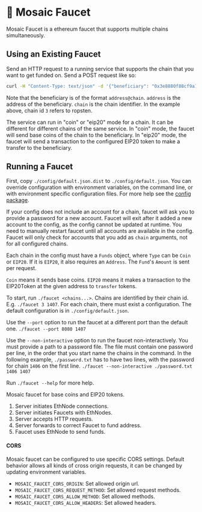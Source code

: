 # 🚰 Mosaic Faucet

Mosaic Faucet is a ethereum faucet that supports multiple chains simultaneously.

## Using an Existing Faucet

Send an HTTP request to a running service that supports the chain that you want to get funded on.
Send a POST request like so:
```bash
curl -H "Content-Type: text/json" -d '{"beneficiary": "0x3e8880f88cf9a146a9d2c5001037d6d963224b8b@3"}' server:port
```

Note that the beneficiary is of the format `address@chain`.
`address` is the address of the beneficiary.
`chain` is the chain identifier.
In the example above, chain id `3` refers to ropsten.

The service can run in "coin" or "eip20" mode for a chain.
It can be different for different chains of the same service.
In "coin" mode, the faucet will send base coins of the chain to the beneficiary.
In "eip20" mode, the faucet will send a transaction to the configured EIP20 token to make a transfer to the beneficiary.

## Running a Faucet

First, copy `./config/default.json.dist` to `./config/default.json`.
You can override configuration with environment variables, on the command line, or with environment specific configuration files.
For more help see the [config package].

If your config does not include an account for a chain, faucet will ask you to provide a password for a new account.
Faucet will exit after it added a new account to the config, as the config cannot be updated at runtime.
You need to manually restart faucet until all accounts are available in the config.
Faucet will only check for accounts that you add as `chain` arguments, not for all configured chains.

Each chain in the config must have a `Funds` object, where `Type` can be `Coin` or `EIP20`.
If it is `EIP20`, it also requires an `Address`. The `Fund`'s `Amount` is sent per request.

`Coin` means it sends base coins.
`EIP20` means it makes a transaction to the EIP20Token at the given address to `transfer` tokens.

To start, run `./faucet <chains...>`.
Chains are identified by their chain id.
E.g. `./faucet 3 1407`.
For each chain, there must exist a configuration.
The default configuration is in `./config/default.json`.

Use the `--port` option to run the faucet at a different port than the default one.
`./faucet --port 8080 1407`

Use the `--non-interactive` option to run the faucet non-interactively. You must provide a path to a password file. The file must contain one password per line, in the order that you start name the chains in the command. In the following example, `./password.txt` has to have two lines, with the password for chain `1406` on the first line.
`./faucet --non-interactive ./password.txt 1406 1407`

Run `./faucet --help` for more help.

Mosaic faucet for base coins and EIP20 tokens.

1. Server initiates EthNode connections.
2. Server initiates Faucets with EthNodes.
3. Server accepts HTTP requests.
4. Server forwards to correct Faucet to fund address.
5. Faucet uses EthNode to send funds.

#### CORS

Mosaic faucet can be configured to use specific CORS settings. Default behavior allows all kinds of cross origin requests, it can be changed by updating environment variables. 

* `MOSAIC_FAUCET_CORS_ORIGIN`: Set allowed origin url.
* `MOSAIC_FAUCET_CORS_REQUEST_METHOD`: Set allowed request methods.
* `MOSAIC_FAUCET_CORS_ALLOW_METHOD`: Set allowed methods.
* `MOSAIC_FAUCET_CORS_ALLOW_HEADERS`: Set allowed headers. 



[config package]: https://www.npmjs.com/package/config
